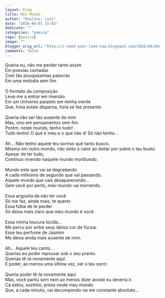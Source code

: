 ```yaml
---
layout: blog
title: Meu Mundo
author: "Paulino, Luís"
date: "2016-04-01 15:03"
dedicate: ""
categories: "poesia"
tags: [poesia]
image: ""
blogger_orig_url: "http://i-need-your-love-now.blogspot.com/2016/04/meu-mundo.html"
comments: false
---
```


Queria eu, não me perder tanto assim\
Em poesias cantadas\
Com tão pouquíssimas palavras\
Em uma melodia sem fim.\
\
O formato da composição\
Leva-me a entrar em imersão\
Em um Universo paralelo em minha mente\
Que, hora estais dispersa, hora se faz presente.\
\
Queria não ser tão ausente de mim\
Mas, vivo em pensamentos sem fim.\
Porém, neste mundo, tenho tudo!\
Tudo tenho! O que é meu e o que não é! Só não tenho...\
\
Ah... Não tenho aquele teu sorriso que tanto busco.\
Mesmo em outro mundo, não sinto o calor ao deitar por sobre o teu busto.\
Apesar de ter tudo,\
Continuo vivendo naquele mundo moribundo.\
\
Mundo este que vai se degradando\
A cada milésimo de segundo que vai passando.\
Aquele mundo que vais desaparecendo...\
Sem você por perto, meu mundo vai morrendo.\
\
Essa angústia de não ter você\
Só me faz, ainda mais, te querer.\
Essa fobia de te perder\
Só deixa mais claro que meu mundo é você.\
\
Essa minha loucura lúcida...\
Me perco por entre seus lábios cor de fúcsia.\
Esse teu perfume de Jasmim\
Me deixa ainda mais ausente de mim.\
\
Ah... Aquele teu canto...\
Querias eu poder repousar sob o seu pranto.\
Querias tê-la novamente aqui\
E poder, ao menos uma última vez, ver o teu sorrir.\
\
Queria poder tê-la novamente aqui\
Mas, você partiu sem nem ao menos dizer aonde eu deveria ir.\
Cá estou, sozinho, preso neste meu mundo\
Que, a cada minuto, vai decompondo-se em constante absoluto...
